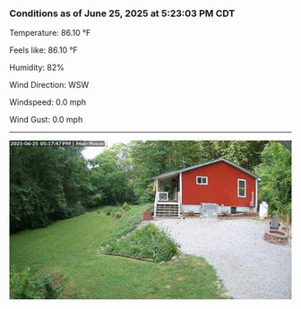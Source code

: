 ### Conditions as of June 25, 2025 at 5:23:03 PM CDT 

Temperature: 86.10 &deg;F

Feels like: 86.10 &deg;F

Humidity: 82%

Wind Direction: WSW

Windspeed: 0.0 mph

Wind Gust: 0.0 mph

---

<img src="./images/latest.jpeg"/>

